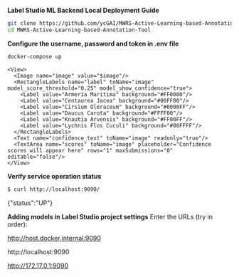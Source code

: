 **Label Studio ML Backend Local Deployment Guide**
```bash
git clone https://github.com/ycGAI/MWRS-Active-Learning-based-Annotation-Tool
cd MWRS-Active-Learning-based-Annotation-Tool
```

**Configure the username, password and token in .env file**

```bash
docker-compose up
```
```
<View>
  <Image name="image" value="$image"/>
  <RectangleLabels name="label" toName="image" model_score_threshold="0.25" model_show_confidence="true">
    <Label value="Armeria Maritima" background="#FF0000"/>
    <Label value="Centaurea Jacea" background="#00FF00"/>
    <Label value="Cirsium Oleraceum" background="#0000FF"/>
    <Label value="Daucus Carota" background="#FFFF00"/>
    <Label value="Knautia Arvensis" background="#FF00FF"/>
    <Label value="Lychnis Flos Cuculi" background="#00FFFF"/>
  </RectangleLabels>
  <Text name="confidence_text" toName="image" readonly="true"/>
  <TextArea name="scores" toName="image" placeholder="Confidence scores will appear here" rows="1" maxSubmissions="0" editable="false"/>
</View>
```
**Verify service operation status**
```bash
$ curl http://localhost:9090/
```
{"status":"UP"}

**Adding models in Label Studio project settings**
Enter the URLs (try in order):

http://host.docker.internal:9090         

http://localhost:9090      

http://172.17.0.1:9090